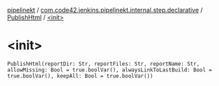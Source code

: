 [pipelinekt](../../index.md) / [com.code42.jenkins.pipelinekt.internal.step.declarative](../index.md) / [PublishHtml](index.md) / [&lt;init&gt;](./-init-.md)

# &lt;init&gt;

`PublishHtml(reportDir: Str, reportFiles: Str, reportName: Str, allowMissing: Bool = true.boolVar(), alwaysLinkToLastBuild: Bool = true.boolVar(), keepAll: Bool = true.boolVar())`